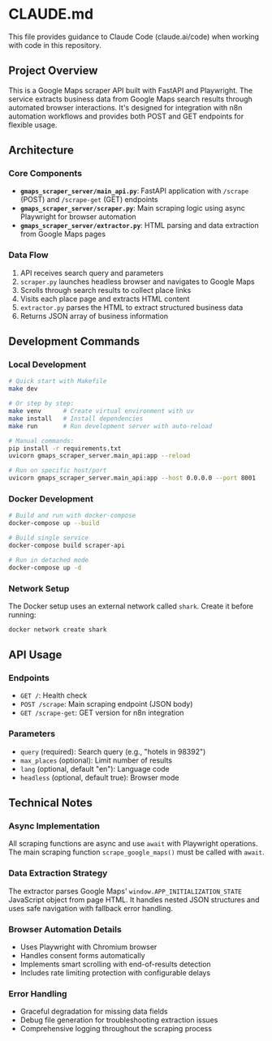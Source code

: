 # CLAUDE.md

This file provides guidance to Claude Code (claude.ai/code) when working with code in this repository.

## Project Overview

This is a Google Maps scraper API built with FastAPI and Playwright. The service extracts business data from Google Maps search results through automated browser interactions. It's designed for integration with n8n automation workflows and provides both POST and GET endpoints for flexible usage.

## Architecture

### Core Components

- **`gmaps_scraper_server/main_api.py`**: FastAPI application with `/scrape` (POST) and `/scrape-get` (GET) endpoints
- **`gmaps_scraper_server/scraper.py`**: Main scraping logic using async Playwright for browser automation
- **`gmaps_scraper_server/extractor.py`**: HTML parsing and data extraction from Google Maps pages

### Data Flow

1. API receives search query and parameters
2. `scraper.py` launches headless browser and navigates to Google Maps
3. Scrolls through search results to collect place links
4. Visits each place page and extracts HTML content
5. `extractor.py` parses the HTML to extract structured business data
6. Returns JSON array of business information

## Development Commands

### Local Development
```bash
# Quick start with Makefile
make dev

# Or step by step:
make venv      # Create virtual environment with uv
make install   # Install dependencies
make run       # Run development server with auto-reload

# Manual commands:
pip install -r requirements.txt
uvicorn gmaps_scraper_server.main_api:app --reload

# Run on specific host/port
uvicorn gmaps_scraper_server.main_api:app --host 0.0.0.0 --port 8001
```

### Docker Development
```bash
# Build and run with docker-compose
docker-compose up --build

# Build single service
docker-compose build scraper-api

# Run in detached mode
docker-compose up -d
```

### Network Setup
The Docker setup uses an external network called `shark`. Create it before running:
```bash
docker network create shark
```

## API Usage

### Endpoints
- `GET /`: Health check
- `POST /scrape`: Main scraping endpoint (JSON body)
- `GET /scrape-get`: GET version for n8n integration

### Parameters
- `query` (required): Search query (e.g., "hotels in 98392")
- `max_places` (optional): Limit number of results
- `lang` (optional, default "en"): Language code
- `headless` (optional, default true): Browser mode

## Technical Notes

### Async Implementation
All scraping functions are async and use `await` with Playwright operations. The main scraping function `scrape_google_maps()` must be called with `await`.

### Data Extraction Strategy
The extractor parses Google Maps' `window.APP_INITIALIZATION_STATE` JavaScript object from page HTML. It handles nested JSON structures and uses safe navigation with fallback error handling.

### Browser Automation Details
- Uses Playwright with Chromium browser
- Handles consent forms automatically
- Implements smart scrolling with end-of-results detection
- Includes rate limiting protection with configurable delays

### Error Handling
- Graceful degradation for missing data fields
- Debug file generation for troubleshooting extraction issues
- Comprehensive logging throughout the scraping process